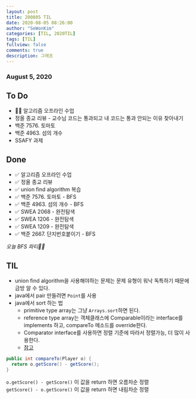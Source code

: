 ```yaml
---
layout: post
title: 200805 TIL
date: 2020-08-05 08:26:00
author: "SeWonKim"
categories: [TIL, 2020TIL]
tags: [TIL]
fullview: false
comments: true
description: 그래프
---
```


### August 5, 2020

## To Do

- 👨‍💻 알고리즘 오프라인 수업
- 정올 종교 리뷰 - 교수님 코드는 통과되고 내 코드는 통과 안되는 이유 찾아내기
- 백준 7576. 토마토
- 백준 4963. 섬의 개수
- SSAFY 과제

## Done

- ✅ 알고리즘 오프라인 수업
- ✅ 정올 종교 리뷰
- ✅ union find algorithm 복습
- ✅ 백준 7576. 토마토 - BFS
- ✅ 백준 4963. 섬의 개수 - BFS
- ✅ SWEA 2068 - 완전탐색
- ✅ SWEA 1206 - 완전탐색
- ✅ SWEA 1209 - 완전탐색
- ✅ 백준 2667. 단지번호붙이기 - BFS

_오늘 BFS 파티🥵🎉_

## TIL

- union find algorithm을 사용해야하는 문제는 문제 유형이 워낙 독특하기 때문에 금방 알 수 있다.
- java에서 pair 만들려면 `Point`를 사용
- java에서 sort 하는 법
  - primitive type array는 그냥 `Arrays.sort`하면 된다.
  - reference type array는 객체클래스에 Comparable이라는 interface를 implements 하고, compareTo 메소드를 override한다.
  - Comparator interface를 사용하면 정렬 기준에 따라서 정렬가능, 더 많이 사용한다.
  - [참고](https://www.daleseo.com/java-comparable-comparator/)

```java
public int compareTo(Player o) {
  return o.getScore() - getScore();
}
```

`o.getScore() - getScore()` 이 값을 return 하면 오름차순 정렬  
`getScore() - o.getScore()` 이 값을 return 하면 내림차순 정렬
